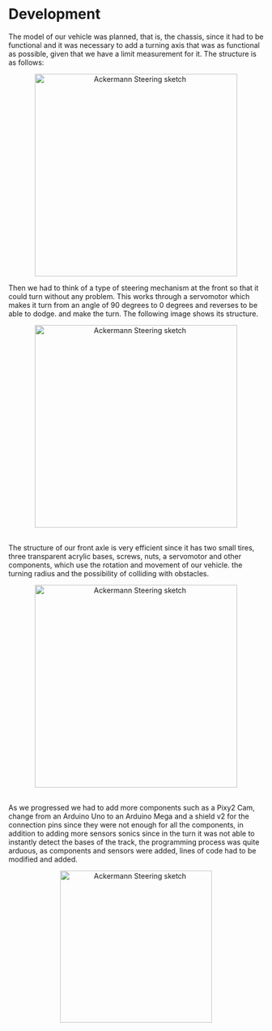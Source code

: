<h1>Development</h1>
<p>The model of our vehicle was planned, that is, the chassis, since it had to be functional and it was necessary to add a turning axis that was as functional as possible, given that we have a limit measurement for it. The structure is as follows:</p>

 <p align="center">
  <img src="https://github.com/MVP-16/MVP_FTR/blob/main/Fotos/img1.jpeg?raw=true" alt="Ackermann Steering sketch" width="400" />
</p>

<p>Then we had to think of a type of steering mechanism at the front so that it could turn without any problem. This works through a servomotor which makes it turn from an angle of 90 degrees to 0 degrees and reverses to be able to dodge. and make the turn. The following image shows its structure.</p>

 <p align="center">
  <img src="https://github.com/MVP-16/MVP_FTR/blob/main/Fotos/img2.jpeg?raw=true" alt="Ackermann Steering sketch" width="400" />
</p>

<br>
The structure of our front axle is very efficient since it has two small tires, three transparent acrylic bases, screws, nuts, a servomotor and other components, which use the rotation and movement of our vehicle.
 the turning radius and the possibility of colliding with obstacles.

 <p align="center">
  <img src="https://github.com/MVP-16/MVP_FTR/blob/main/Fotos/e1.jpeg?raw=true" alt="Ackermann Steering sketch" width="400" />
</p>

 <br>
As we progressed we had to add more components such as a Pixy2 Cam, change from an Arduino Uno to an Arduino Mega and a shield v2 for the connection pins since they were not enough for all the components, in addition to adding more sensors sonics since in the turn it was not able to instantly detect the bases of the track, the programming process was quite arduous, as components and sensors were added, lines of code had to be modified and added.</br>
<p align="center">
  <img src="https://github.com/MVP-16/MVP_FTR/blob/main/Fotos/c3.jpeg?raw=true" alt="Ackermann Steering sketch" width="300" />
</p>


